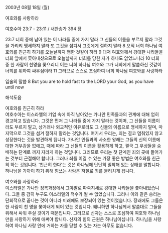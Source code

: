 2003년 08월 18일 (월)

여호와를 사랑하라



여호수아 23:7 - 23:11 / 새찬송가 394 장


23:7 너희 중에 남아 있는 이 나라들 중에 가지 말라 그 신들의 이름을 부르지 말라 그것을 가리켜 맹세하지 말라 또 그것을 섬겨서 그것에게 절하지 말라 
8 오직 너희 하나님 여호와를 친근히 하기를 오늘날까지 행한 것같이 하라 
9 대저 여호와께서 강대한 나라들을 너희 앞에서 쫓아내셨으므로 오늘날까지 너희를 당한 자가 하나도 없었느니라 
10 너희 중 한 사람이 천명을 쫓으리니 이는 너희 하나님 여호와 그가 너희에게 말씀하신 것같이 너희를 위하여 싸우심이라 
11 그러므로 스스로 조심하여 너희 하나님 여호와를 사랑하라 

입술의 말씀 
8 But you are to hold fast to the LORD your God, as you have until now

해석도움





여호와를 친근히 하라  
여호수아는 이스라엘의 기업 속에 아직 남아있는 가나안 민족들과의 관계에 대해 엄히 경고하고 있습니다. 그것은 먼저 그 나라들 중에 가지 말라는 것이며, 그 신들을 이름이라도 부르지 말고, 상거래나 외교적인 이유로라도 그 신들의 이름으로 맹세하지 말며, 마지막으로 그것을 섬겨 절하지 말라는 것입니다. 여기서 우리는, 죄는 결코 멈춰있지 않고 성장한다는 것을 발견하게 됩니다. 가나안 인들과의 사소한 왕래는 그들의 신의 이름에 대한 거부감을 없애고, 때에 따라 그 신들의 이름을 활용하게 하고, 결국 그 우상들을 숭배하는 단계로 까지 자라게 하는 것입니다. 그러므로 우리는 첫 단계인 죄의 곳에 들어가는 것부터 근절해야 합니다. 그러나 죄를 이길 수 있는 가장 좋은 방법은 여호와를 친근히 하는 것입니다. ‘친근히 한다’는 것은 하나님께 단단히 밀착해 있는 상태를 말합니다. 하나님을 가까이 하기 위해 힘쓰는 사람은 저절로 죄를 물리치게 됩니다.   

여호와를 사랑하라  
이스라엘은 가나안 정복과정에서 그야말로 파죽지세로 강대한 나라들을 쫓아내었습니다. 그들 중 감히 누구도 이스라엘의 적수가 될 수 없었습니다. 그러나 이와 같은 승리는 단회적으로 끝나는 것이 아니라 미래에도 보장되어 있는 것이었습니다. 장래에도 그들은 한 사람이 천 명을 쫓아내게 되어 있는 것입니다. 왜냐하면 하나님께서 말씀대로 그들을 위해서 싸워 주실 것이기 때문입니다. 그러므로 신자는 스스로 조심하여 여호와 하나님만을 사랑하기 위해 애써야 합니다. 신자의 힘의 근원은 하나님이십니다. 하나님을 사랑하여 하나님 사랑 안에 거하는 자를 당할 수 있는 자는 아무도 없습니다.
